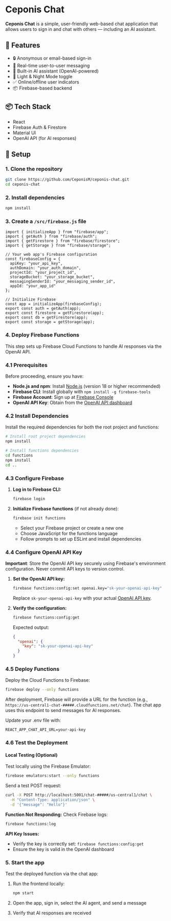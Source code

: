 # Ceponis Chat

**Ceponis Chat** is a simple, user-friendly web-based chat application that allows users to sign in and chat with others — including an AI assistant.

## 🚀 Features

- 🔒 Anonymous or email-based sign-in
- 💬 Real-time user-to-user messaging
- 🤖 Built-in AI assistant (OpenAI-powered)
- 🌙 Light & Night Mode toggle
- ✅ Online/offline user indicators
- 📦 Firebase-based backend

## 📦 Tech Stack

- React
- Firebase Auth & Firestore
- Material UI
- OpenAI API (for AI responses)

## 🔧 Setup

### 1. **Clone the repository**

```bash
git clone https://github.com/CeponisM/ceponis-chat.git
cd ceponis-chat
```

### 2. **Install dependencies**

```bash
npm install
```

### 3. **Create a `/src/firebase.js` file**

```firebase
import { initializeApp } from "firebase/app";
import { getAuth } from "firebase/auth";
import { getFirestore } from "firebase/firestore";
import { getStorage } from "firebase/storage";

// Your web app's Firebase configuration
const firebaseConfig = {
  apiKey: "your_api_key",
  authDomain: "your_auth_domain",
  projectId: "your_project_id",
  storageBucket: "your_storage_bucket",
  messagingSenderId: "your_messaging_sender_id",
  appId: "your_app_id"
};

// Initialize Firebase
const app = initializeApp(firebaseConfig);
export const auth = getAuth(app);
export const firestore = getFirestore(app);
export const db = getFirestore(app);
export const storage = getStorage(app);
```

### 4. **Deploy Firebase Functions**

This step sets up Firebase Cloud Functions to handle AI responses via the OpenAI API.

### 4.1 Prerequisites

Before proceeding, ensure you have:
- **Node.js and npm**: Install [Node.js](https://nodejs.org/) (version 18 or higher recommended)
- **Firebase CLI**: Install globally with `npm install -g firebase-tools`
- **Firebase Account**: Sign up at [Firebase Console](https://console.firebase.google.com/)
- **OpenAI API Key**: Obtain from the [OpenAI API dashboard](https://platform.openai.com/api-keys)

### 4.2 Install Dependencies

Install the required dependencies for both the root project and functions:

```bash
# Install root project dependencies
npm install

# Install functions dependencies
cd functions
npm install
cd ..
```

### 4.3 Configure Firebase

1. **Log in to Firebase CLI:**
   ```bash
   firebase login
   ```

2. **Initialize Firebase functions** (if not already done):
   ```bash
   firebase init functions
   ```
   - Select your Firebase project or create a new one
   - Choose JavaScript for the functions language
   - Follow prompts to set up ESLint and install dependencies

### 4.4 Configure OpenAI API Key

**Important**: Store the OpenAI API key securely using Firebase's environment configuration. Never commit API keys to version control.

1. **Set the OpenAI API key:**
   ```bash
   firebase functions:config:set openai.key="sk-your-openai-api-key"
   ```
   Replace `sk-your-openai-api-key` with your actual [OpenAI API key](https://platform.openai.com/api-keys).



2. **Verify the configuration:**
   ```bash
   firebase functions:config:get
   ```
   Expected output:
   ```json
   {
     "openai": {
       "key": "sk-your-openai-api-key"
     }
   }
   ```

### 4.5 Deploy Functions

Deploy the Cloud Functions to Firebase:

```bash
firebase deploy --only functions
```

After deployment, Firebase will provide a URL for the function (e.g., `https://us-central1-chat-#####.cloudfunctions.net/chat`). The chat app uses this endpoint to send messages for AI responses.

Update your .env file with:
```
REACT_APP_CHAT_API_URL=your-api-key
```

### 4.6 Test the Deployment

#### Local Testing (Optional)
Test locally using the Firebase Emulator:

```bash
firebase emulators:start --only functions
```

Send a test POST request:
```bash
curl -X POST http://localhost:5001/chat-#####/us-central1/chat \
  -H "Content-Type: application/json" \
  -d '{"message": "Hello"}'
```

**Function Not Responding:**
Check Firebase logs:
```bash
firebase functions:log
```

**API Key Issues:**
- Verify the key is correctly set: `firebase functions:config:get`
- Ensure the key is valid in the OpenAI dashboard

### 5. **Start the app**

Test the deployed function via the chat app:

1. Run the frontend locally:
   ```bash
   npm start
   ```

2. Open the app, sign in, select the AI agent, and send a message
3. Verify that AI responses are received 
